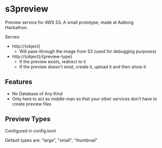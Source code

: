 # s3preview

Preview service for AWS S3. A small prototype, made at Aalborg Hackathon.

Serves:
- http://{object}
	- Will pass-through the image from S3 (used for debugging purposes)
- http://{object}/{preview-type}
	- If the preview exists, redirect to it
	- If the preview doesn't exist, create it, upload it and then show it

## Features

- No Database of Any Kind
- Only here to act as middle-man so that your other services don't have to create preview files

## Preview Types

Configured in config.toml

Default types are: "large", "small", "thumbnail"